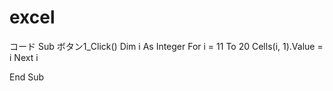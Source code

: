 # excel

コード
Sub ボタン1_Click()
  Dim i As Integer
  For i = 11 To 20
   Cells(i, 1).Value = i
  Next i

End Sub
